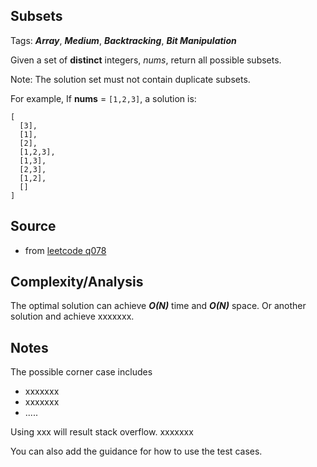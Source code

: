 [comment]: <> (This is a comment, it will not be included. For every question commit to the repository, you should put this readme file in the question/problem folder as a readme file, rename it to README.md)

## Subsets
Tags: ___Array___, ___Medium___, ___Backtracking___, ___Bit Manipulation___

Given a set of __distinct__ integers, _nums_, return all possible subsets.

Note: The solution set must not contain duplicate subsets.

For example,
If __nums__ = `[1,2,3]`, a solution is:
```
[
  [3],
  [1],
  [2],
  [1,2,3],
  [1,3],
  [2,3],
  [1,2],
  []
]
```

## Source
* from [leetcode q078](https://leetcode.com/problems/subsets "Subsets")

## Complexity/Analysis
The optimal solution can achieve ___O(N)___ time and ___O(N)___ space. Or another solution and achieve xxxxxxx.

## Notes
The possible corner case includes
* xxxxxxx
* xxxxxxx
* .....

Using xxx will result stack overflow. xxxxxxx

You can also add the guidance for how to use the test cases.
